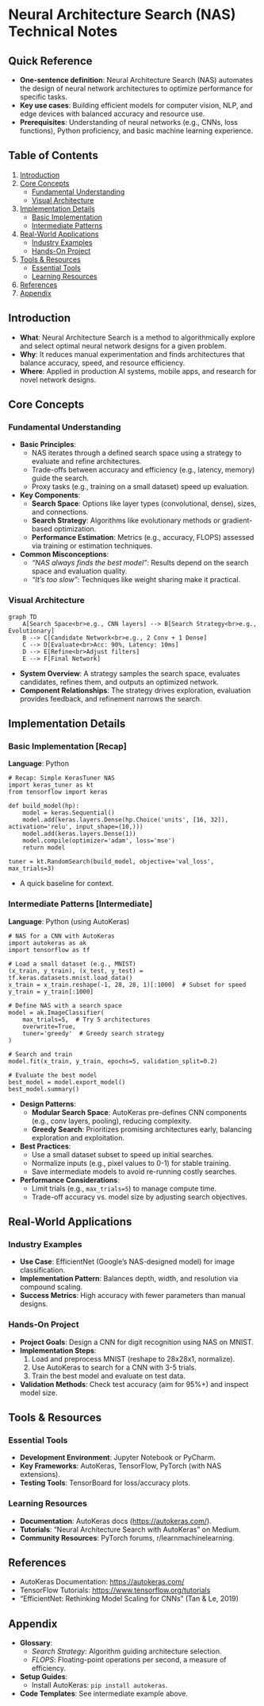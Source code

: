 # Neural Architecture Search (NAS) Technical Notes
<!-- [A rectangular image depicting an intermediate NAS workflow: a programmer defining a search space with convolutional layers (e.g., filters, kernel sizes), a search algorithm (e.g., genetic algorithm) optimizing the structure, and a resulting neural network deployed on a GPU, with visual cues for accuracy, latency, and parameter count metrics.] -->

## Quick Reference
- **One-sentence definition**: Neural Architecture Search (NAS) automates the design of neural network architectures to optimize performance for specific tasks.
- **Key use cases**: Building efficient models for computer vision, NLP, and edge devices with balanced accuracy and resource use.
- **Prerequisites**: Understanding of neural networks (e.g., CNNs, loss functions), Python proficiency, and basic machine learning experience.

## Table of Contents
1. [Introduction](#introduction)  
2. [Core Concepts](#core-concepts)  
    - [Fundamental Understanding](#fundamental-understanding)  
    - [Visual Architecture](#visual-architecture)  
3. [Implementation Details](#implementation-details)  
    - [Basic Implementation](#basic-implementation)  
    - [Intermediate Patterns](#intermediate-patterns)  
4. [Real-World Applications](#real-world-applications)  
    - [Industry Examples](#industry-examples)  
    - [Hands-On Project](#hands-on-project)  
5. [Tools & Resources](#tools--resources)  
    - [Essential Tools](#essential-tools)  
    - [Learning Resources](#learning-resources)  
6. [References](#references)  
7. [Appendix](#appendix)  

## Introduction
- **What**: Neural Architecture Search is a method to algorithmically explore and select optimal neural network designs for a given problem.  
- **Why**: It reduces manual experimentation and finds architectures that balance accuracy, speed, and resource efficiency.  
- **Where**: Applied in production AI systems, mobile apps, and research for novel network designs.

## Core Concepts
### Fundamental Understanding
- **Basic Principles**:  
  - NAS iterates through a defined search space using a strategy to evaluate and refine architectures.  
  - Trade-offs between accuracy and efficiency (e.g., latency, memory) guide the search.  
  - Proxy tasks (e.g., training on a small dataset) speed up evaluation.  
- **Key Components**:  
  - **Search Space**: Options like layer types (convolutional, dense), sizes, and connections.  
  - **Search Strategy**: Algorithms like evolutionary methods or gradient-based optimization.  
  - **Performance Estimation**: Metrics (e.g., accuracy, FLOPS) assessed via training or estimation techniques.  
- **Common Misconceptions**:  
  - *“NAS always finds the best model”*: Results depend on the search space and evaluation quality.  
  - *“It’s too slow”*: Techniques like weight sharing make it practical.

### Visual Architecture
```mermaid
graph TD
    A[Search Space<br>e.g., CNN layers] --> B[Search Strategy<br>e.g., Evolutionary]
    B --> C[Candidate Network<br>e.g., 2 Conv + 1 Dense]
    C --> D[Evaluate<br>Acc: 90%, Latency: 10ms]
    D --> E[Refine<br>Adjust filters]
    E --> F[Final Network]
```
- **System Overview**: A strategy samples the search space, evaluates candidates, refines them, and outputs an optimized network.  
- **Component Relationships**: The strategy drives exploration, evaluation provides feedback, and refinement narrows the search.

## Implementation Details
### Basic Implementation [Recap]
**Language**: Python  
```
# Recap: Simple KerasTuner NAS
import keras_tuner as kt
from tensorflow import keras

def build_model(hp):
    model = keras.Sequential()
    model.add(keras.layers.Dense(hp.Choice('units', [16, 32]), activation='relu', input_shape=(10,)))
    model.add(keras.layers.Dense(1))
    model.compile(optimizer='adam', loss='mse')
    return model

tuner = kt.RandomSearch(build_model, objective='val_loss', max_trials=3)
```
- A quick baseline for context.

### Intermediate Patterns [Intermediate]
**Language**: Python (using AutoKeras)  
```
# NAS for a CNN with AutoKeras
import autokeras as ak
import tensorflow as tf

# Load a small dataset (e.g., MNIST)
(x_train, y_train), (x_test, y_test) = tf.keras.datasets.mnist.load_data()
x_train = x_train.reshape(-1, 28, 28, 1)[:1000]  # Subset for speed
y_train = y_train[:1000]

# Define NAS with a search space
model = ak.ImageClassifier(
    max_trials=5,  # Try 5 architectures
    overwrite=True,
    tuner='greedy'  # Greedy search strategy
)

# Search and train
model.fit(x_train, y_train, epochs=5, validation_split=0.2)

# Evaluate the best model
best_model = model.export_model()
best_model.summary()
```
- **Design Patterns**:  
  - **Modular Search Space**: AutoKeras pre-defines CNN components (e.g., conv layers, pooling), reducing complexity.  
  - **Greedy Search**: Prioritizes promising architectures early, balancing exploration and exploitation.  
- **Best Practices**:  
  - Use a small dataset subset to speed up initial searches.  
  - Normalize inputs (e.g., pixel values to 0-1) for stable training.  
  - Save intermediate models to avoid re-running costly searches.  
- **Performance Considerations**:  
  - Limit trials (e.g., `max_trials=5`) to manage compute time.  
  - Trade-off accuracy vs. model size by adjusting search objectives.  

## Real-World Applications
### Industry Examples
- **Use Case**: EfficientNet (Google’s NAS-designed model) for image classification.  
- **Implementation Pattern**: Balances depth, width, and resolution via compound scaling.  
- **Success Metrics**: High accuracy with fewer parameters than manual designs.  

### Hands-On Project
- **Project Goals**: Design a CNN for digit recognition using NAS on MNIST.  
- **Implementation Steps**:  
  1. Load and preprocess MNIST (reshape to 28x28x1, normalize).  
  2. Use AutoKeras to search for a CNN with 3-5 trials.  
  3. Train the best model and evaluate on test data.  
- **Validation Methods**: Check test accuracy (aim for 95%+) and inspect model size.

## Tools & Resources
### Essential Tools
- **Development Environment**: Jupyter Notebook or PyCharm.  
- **Key Frameworks**: AutoKeras, TensorFlow, PyTorch (with NAS extensions).  
- **Testing Tools**: TensorBoard for loss/accuracy plots.  

### Learning Resources
- **Documentation**: AutoKeras docs (https://autokeras.com/).  
- **Tutorials**: “Neural Architecture Search with AutoKeras” on Medium.  
- **Community Resources**: PyTorch forums, r/learnmachinelearning.  

## References
- AutoKeras Documentation: https://autokeras.com/  
- TensorFlow Tutorials: https://www.tensorflow.org/tutorials  
- “EfficientNet: Rethinking Model Scaling for CNNs” (Tan & Le, 2019)  

## Appendix
- **Glossary**:  
  - *Search Strategy*: Algorithm guiding architecture selection.  
  - *FLOPS*: Floating-point operations per second, a measure of efficiency.  
- **Setup Guides**:  
  - Install AutoKeras: `pip install autokeras`.  
- **Code Templates**: See intermediate example above.
